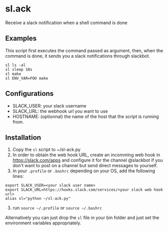 # sl.ack
Receive a slack notification when a shell command is done 

## Examples

This script first executes the command passed as argument, then, when the command 
is done, it sends you a slack notifications through slackbot. 

```
sl ls -al 
sl sleep 10s
sl make
sl ENV_VAR=FOO make 
```

## Configurations 

- SLACK_USER: your slack username
- SLACK_URL: the webhook url you want to use
- HOSTNAME: (optionnal) the name of the host that the script is running from. 

## Installation

1. Copy the `sl` script to ~/sl-ack.py
2. In order to obtain the web hook URL, create an incomming web hook in https://slack.com/apps 
and configure it for the channel @slackbot if you don't want to post on a 
channel but send direct messages to yourself. 
2. In your `.profile` or `.bashrc` depending on your OS, add the following lines: 
```
export SLACK_USER=<your slack user name>                                                      
export SLACK_URL=https://hooks.slack.com/services/<your slack web hook url>
alias sl="python ~/sl-ack.py"      
```
3. run `source ~/.profile` or `source ~/.bashrc`

Alternatively you can just drop the `sl` file in your bin folder and just set the environment variables appropriately. 



